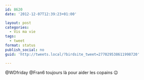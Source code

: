 ```yaml
---
id: 8620
date: '2012-12-07T12:39:23+01:00'

layout: post
categories:
  - Vis ma vie
tags:
  - tweet
format: status
publish_social: no
guid: 'http://tweets.local/?birdsite_tweet=277029538611998720'

---
```


@WDfriday @Fran6 toujours là pour aider les copains 😉